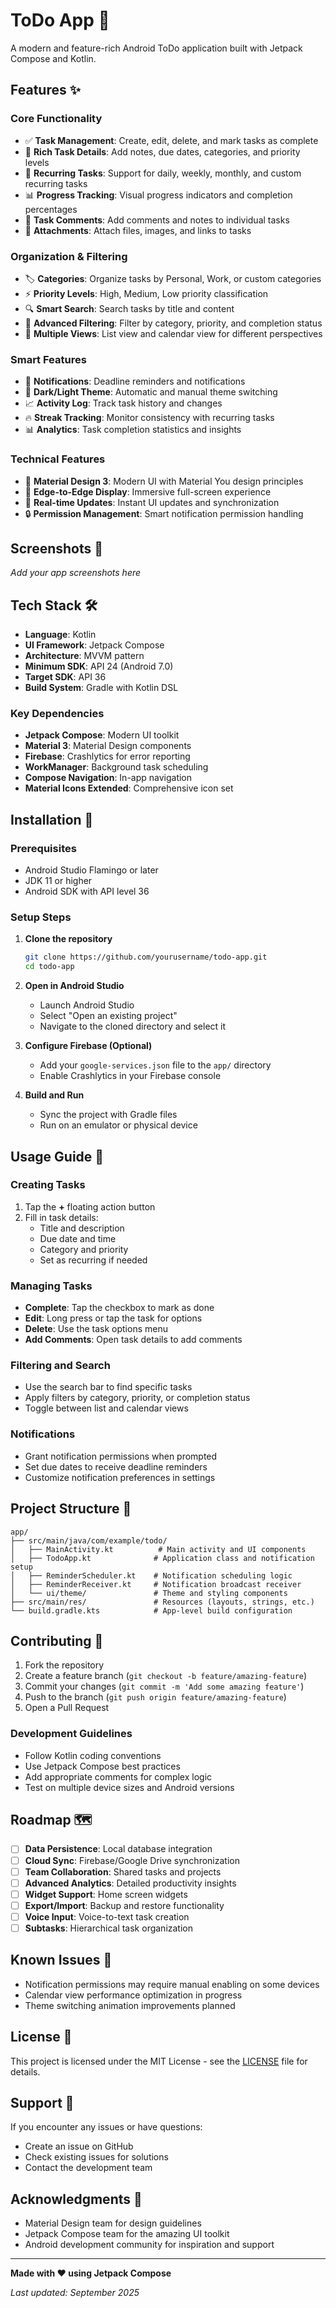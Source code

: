 # ToDo App 📝

A modern and feature-rich Android ToDo application built with Jetpack Compose and Kotlin.

## Features ✨

### Core Functionality
- ✅ **Task Management**: Create, edit, delete, and mark tasks as complete
- 📝 **Rich Task Details**: Add notes, due dates, categories, and priority levels
- 🔄 **Recurring Tasks**: Support for daily, weekly, monthly, and custom recurring tasks
- 📊 **Progress Tracking**: Visual progress indicators and completion percentages
- 💬 **Task Comments**: Add comments and notes to individual tasks
- 📎 **Attachments**: Attach files, images, and links to tasks

### Organization & Filtering
- 🏷️ **Categories**: Organize tasks by Personal, Work, or custom categories  
- ⚡ **Priority Levels**: High, Medium, Low priority classification
- 🔍 **Smart Search**: Search tasks by title and content
- 🎯 **Advanced Filtering**: Filter by category, priority, and completion status
- 📅 **Multiple Views**: List view and calendar view for different perspectives

### Smart Features
- 🔔 **Notifications**: Deadline reminders and notifications
- 🌙 **Dark/Light Theme**: Automatic and manual theme switching
- 📈 **Activity Log**: Track task history and changes
- 🔥 **Streak Tracking**: Monitor consistency with recurring tasks
- 📊 **Analytics**: Task completion statistics and insights

### Technical Features
- 🎨 **Material Design 3**: Modern UI with Material You design principles
- 📱 **Edge-to-Edge Display**: Immersive full-screen experience
- 🔄 **Real-time Updates**: Instant UI updates and synchronization
- 🔒 **Permission Management**: Smart notification permission handling

## Screenshots 📸

*Add your app screenshots here*

## Tech Stack 🛠️

- **Language**: Kotlin
- **UI Framework**: Jetpack Compose
- **Architecture**: MVVM pattern
- **Minimum SDK**: API 24 (Android 7.0)
- **Target SDK**: API 36
- **Build System**: Gradle with Kotlin DSL

### Key Dependencies
- **Jetpack Compose**: Modern UI toolkit
- **Material 3**: Material Design components
- **Firebase**: Crashlytics for error reporting
- **WorkManager**: Background task scheduling
- **Compose Navigation**: In-app navigation
- **Material Icons Extended**: Comprehensive icon set

## Installation 🚀

### Prerequisites
- Android Studio Flamingo or later
- JDK 11 or higher
- Android SDK with API level 36

### Setup Steps
1. **Clone the repository**
   ```bash
   git clone https://github.com/yourusername/todo-app.git
   cd todo-app
   ```

2. **Open in Android Studio**
   - Launch Android Studio
   - Select "Open an existing project"
   - Navigate to the cloned directory and select it

3. **Configure Firebase (Optional)**
   - Add your `google-services.json` file to the `app/` directory
   - Enable Crashlytics in your Firebase console

4. **Build and Run**
   - Sync the project with Gradle files
   - Run on an emulator or physical device

## Usage Guide 📖

### Creating Tasks
1. Tap the **+** floating action button
2. Fill in task details:
   - Title and description
   - Due date and time
   - Category and priority
   - Set as recurring if needed

### Managing Tasks
- **Complete**: Tap the checkbox to mark as done
- **Edit**: Long press or tap the task for options
- **Delete**: Use the task options menu
- **Add Comments**: Open task details to add comments

### Filtering and Search
- Use the search bar to find specific tasks
- Apply filters by category, priority, or completion status
- Toggle between list and calendar views

### Notifications
- Grant notification permissions when prompted
- Set due dates to receive deadline reminders
- Customize notification preferences in settings

## Project Structure 📁

```
app/
├── src/main/java/com/example/todo/
│   ├── MainActivity.kt          # Main activity and UI components
│   ├── TodoApp.kt              # Application class and notification setup
│   ├── ReminderScheduler.kt    # Notification scheduling logic
│   ├── ReminderReceiver.kt     # Notification broadcast receiver
│   └── ui/theme/               # Theme and styling components
├── src/main/res/               # Resources (layouts, strings, etc.)
└── build.gradle.kts            # App-level build configuration
```

## Contributing 🤝

1. Fork the repository
2. Create a feature branch (`git checkout -b feature/amazing-feature`)
3. Commit your changes (`git commit -m 'Add some amazing feature'`)
4. Push to the branch (`git push origin feature/amazing-feature`)
5. Open a Pull Request

### Development Guidelines
- Follow Kotlin coding conventions
- Use Jetpack Compose best practices
- Add appropriate comments for complex logic
- Test on multiple device sizes and Android versions

## Roadmap 🗺️

- [ ] **Data Persistence**: Local database integration
- [ ] **Cloud Sync**: Firebase/Google Drive synchronization
- [ ] **Team Collaboration**: Shared tasks and projects
- [ ] **Advanced Analytics**: Detailed productivity insights
- [ ] **Widget Support**: Home screen widgets
- [ ] **Export/Import**: Backup and restore functionality
- [ ] **Voice Input**: Voice-to-text task creation
- [ ] **Subtasks**: Hierarchical task organization

## Known Issues 🐛

- Notification permissions may require manual enabling on some devices
- Calendar view performance optimization in progress
- Theme switching animation improvements planned

## License 📄

This project is licensed under the MIT License - see the [LICENSE](LICENSE) file for details.

## Support 💬

If you encounter any issues or have questions:
- Create an issue on GitHub
- Check existing issues for solutions
- Contact the development team

## Acknowledgments 🙏

- Material Design team for design guidelines
- Jetpack Compose team for the amazing UI toolkit
- Android development community for inspiration and support

---

**Made with ❤️ using Jetpack Compose**

*Last updated: September 2025*
